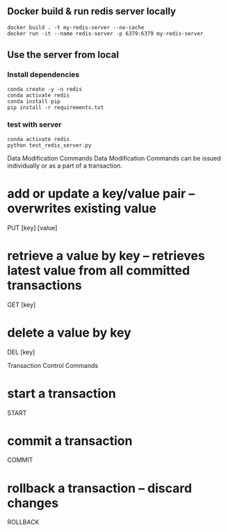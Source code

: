 ## Docker build & run redis server locally

```
docker build . -t my-redis-server --no-cache
docker run -it --name redis-server -p 6379:6379 my-redis-server 
```

## Use the server from local

### Install dependencies

```
conda create -y -n redis
conda activate redis
conda install pip
pip install -r requirements.txt
```

### test with server

```
conda activate redis
python test_redis_server.py
```


Data Modification Commands
Data Modification Commands can be issued individually or as a part of a transaction.


# add or update a key/value pair – overwrites existing value

PUT [key] [value]


# retrieve a value by key – retrieves latest value from all committed transactions

GET [key]


# delete a value by key

DEL [key]


Transaction Control Commands
# start a transaction

START


# commit a transaction

COMMIT


# rollback a transaction – discard changes

ROLLBACK
